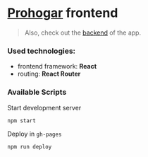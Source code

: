 # [Prohogar](https://iamcarlosmunoz.github.io/prohogar-frontend/) frontend

> Also, check out the [backend](https://github.com/iamcarlosmunoz/prohogar-backend) of the app.

### Used technologies:

- frontend framework: **React**
- routing: **React Router**

### Available Scripts

Start development server

```
npm start
```

Deploy in `gh-pages`

```
npm run deploy
```
